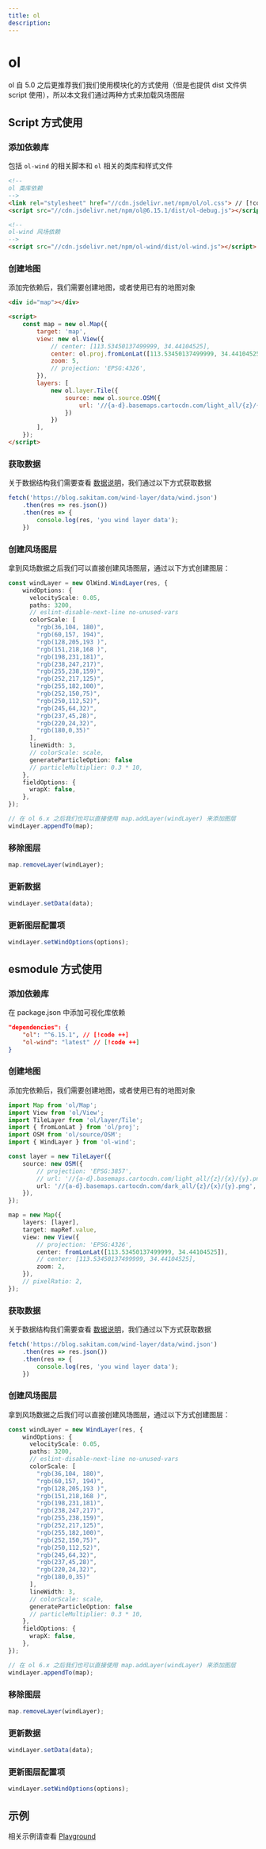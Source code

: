 ```yaml
---
title: ol
description: 
---
```


# ol

ol 自 5.0 之后更推荐我们我们使用模块化的方式使用（但是也提供 dist 文件供 script 使用），所以本文我们通过两种方式来加载风场图层

## Script 方式使用

### 添加依赖库

包括 `ol-wind` 的相关脚本和 `ol` 相关的类库和样式文件

```html
<!-- 
ol 类库依赖
-->
<link rel="stylesheet" href="//cdn.jsdelivr.net/npm/ol/ol.css"> // [!code ++]
<script src="//cdn.jsdelivr.net/npm/ol@6.15.1/dist/ol-debug.js"></script> // [!code ++]

<!-- 
ol-wind 风场依赖
-->
<script src="//cdn.jsdelivr.net/npm/ol-wind/dist/ol-wind.js"></script> // [!code ++]
```

### 创建地图

添加完依赖后，我们需要创建地图，或者使用已有的地图对象

```html
<div id="map"></div>

<script>
    const map = new ol.Map({
        target: 'map',
        view: new ol.View({
            // center: [113.53450137499999, 34.44104525],
            center: ol.proj.fromLonLat([113.53450137499999, 34.44104525]),
            zoom: 5,
            // projection: 'EPSG:4326',
        }),
        layers: [
            new ol.layer.Tile({
                source: new ol.source.OSM({
                    url: '//{a-d}.basemaps.cartocdn.com/light_all/{z}/{x}/{y}.png',
                })
            })
        ],
    });
</script>
```

### 获取数据

关于数据结构我们需要查看 [数据说明](./data.md)，我们通过以下方式获取数据

```ts
fetch('https://blog.sakitam.com/wind-layer/data/wind.json')
    .then(res => res.json())
    .then(res => {
        console.log(res, 'you wind layer data');
    })
```

### 创建风场图层

拿到风场数据之后我们可以直接创建风场图层，通过以下方式创建图层：

```ts
const windLayer = new OlWind.WindLayer(res, {
    windOptions: {
      velocityScale: 0.05,
      paths: 3200,
      // eslint-disable-next-line no-unused-vars
      colorScale: [
        "rgb(36,104, 180)",
        "rgb(60,157, 194)",
        "rgb(128,205,193 )",
        "rgb(151,218,168 )",
        "rgb(198,231,181)",
        "rgb(238,247,217)",
        "rgb(255,238,159)",
        "rgb(252,217,125)",
        "rgb(255,182,100)",
        "rgb(252,150,75)",
        "rgb(250,112,52)",
        "rgb(245,64,32)",
        "rgb(237,45,28)",
        "rgb(220,24,32)",
        "rgb(180,0,35)"
      ],
      lineWidth: 3,
      // colorScale: scale,
      generateParticleOption: false
      // particleMultiplier: 0.3 * 10,
    },
    fieldOptions: {
      wrapX: false,
    },
});

// 在 ol 6.x 之后我们也可以直接使用 map.addLayer(windLayer) 来添加图层
windLayer.appendTo(map);
```

### 移除图层

```ts
map.removeLayer(windLayer);
```

### 更新数据

```ts
windLayer.setData(data);
```

### 更新图层配置项

```ts
windLayer.setWindOptions(options);
```


## esmodule 方式使用

### 添加依赖库

在 package.json 中添加可视化库依赖

```json
"dependencies": {
    "ol": "^6.15.1", // [!code ++]
    "ol-wind": "latest" // [!code ++]
}
```

### 创建地图

添加完依赖后，我们需要创建地图，或者使用已有的地图对象

```ts
import Map from 'ol/Map';
import View from 'ol/View';
import TileLayer from 'ol/layer/Tile';
import { fromLonLat } from 'ol/proj';
import OSM from 'ol/source/OSM';
import { WindLayer } from 'ol-wind';

const layer = new TileLayer({
    source: new OSM({
        // projection: 'EPSG:3857',
        // url: '//{a-d}.basemaps.cartocdn.com/light_all/{z}/{x}/{y}.png',
        url: '//{a-d}.basemaps.cartocdn.com/dark_all/{z}/{x}/{y}.png',
    }),
});

map = new Map({
    layers: [layer],
    target: mapRef.value,
    view: new View({
        // projection: 'EPSG:4326',
        center: fromLonLat([113.53450137499999, 34.44104525]),
        // center: [113.53450137499999, 34.44104525],
        zoom: 2,
    }),
    // pixelRatio: 2,
});
```

### 获取数据

关于数据结构我们需要查看 [数据说明](./data.md)，我们通过以下方式获取数据

```ts
fetch('https://blog.sakitam.com/wind-layer/data/wind.json')
    .then(res => res.json())
    .then(res => {
        console.log(res, 'you wind layer data');
    })
```

### 创建风场图层

拿到风场数据之后我们可以直接创建风场图层，通过以下方式创建图层：

```ts
const windLayer = new WindLayer(res, {
    windOptions: {
      velocityScale: 0.05,
      paths: 3200,
      // eslint-disable-next-line no-unused-vars
      colorScale: [
        "rgb(36,104, 180)",
        "rgb(60,157, 194)",
        "rgb(128,205,193 )",
        "rgb(151,218,168 )",
        "rgb(198,231,181)",
        "rgb(238,247,217)",
        "rgb(255,238,159)",
        "rgb(252,217,125)",
        "rgb(255,182,100)",
        "rgb(252,150,75)",
        "rgb(250,112,52)",
        "rgb(245,64,32)",
        "rgb(237,45,28)",
        "rgb(220,24,32)",
        "rgb(180,0,35)"
      ],
      lineWidth: 3,
      // colorScale: scale,
      generateParticleOption: false
      // particleMultiplier: 0.3 * 10,
    },
    fieldOptions: {
      wrapX: false,
    },
});

// 在 ol 6.x 之后我们也可以直接使用 map.addLayer(windLayer) 来添加图层
windLayer.appendTo(map);
```

### 移除图层

```ts
map.removeLayer(windLayer);
```

### 更新数据

```ts
windLayer.setData(data);
```

### 更新图层配置项

```ts
windLayer.setWindOptions(options);
```

## 示例

相关示例请查看 [Playground](../playgrounds/ol/particles.md)
